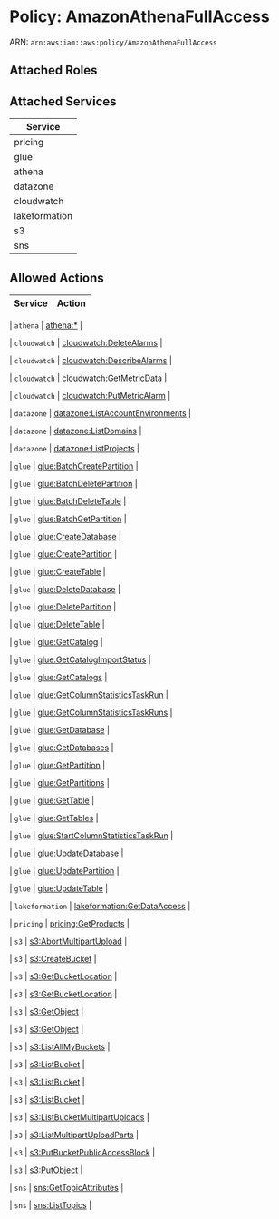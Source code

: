 # Policy: AmazonAthenaFullAccess

ARN: `arn:aws:iam::aws:policy/AmazonAthenaFullAccess`

## Attached Roles

## Attached Services

| Service |
|---------|
| pricing |
| glue |
| athena |
| datazone |
| cloudwatch |
| lakeformation |
| s3 |
| sns |

## Allowed Actions

| Service | Action |
|:-------:|--------|

| `athena` | [athena:*](../actions.md#athena:all) |

| `cloudwatch` | [cloudwatch:DeleteAlarms](../actions.md#cloudwatch:deletealarms) |

| `cloudwatch` | [cloudwatch:DescribeAlarms](../actions.md#cloudwatch:describealarms) |

| `cloudwatch` | [cloudwatch:GetMetricData](../actions.md#cloudwatch:getmetricdata) |

| `cloudwatch` | [cloudwatch:PutMetricAlarm](../actions.md#cloudwatch:putmetricalarm) |

| `datazone` | [datazone:ListAccountEnvironments](../actions.md#datazone:listaccountenvironments) |

| `datazone` | [datazone:ListDomains](../actions.md#datazone:listdomains) |

| `datazone` | [datazone:ListProjects](../actions.md#datazone:listprojects) |

| `glue` | [glue:BatchCreatePartition](../actions.md#glue:batchcreatepartition) |

| `glue` | [glue:BatchDeletePartition](../actions.md#glue:batchdeletepartition) |

| `glue` | [glue:BatchDeleteTable](../actions.md#glue:batchdeletetable) |

| `glue` | [glue:BatchGetPartition](../actions.md#glue:batchgetpartition) |

| `glue` | [glue:CreateDatabase](../actions.md#glue:createdatabase) |

| `glue` | [glue:CreatePartition](../actions.md#glue:createpartition) |

| `glue` | [glue:CreateTable](../actions.md#glue:createtable) |

| `glue` | [glue:DeleteDatabase](../actions.md#glue:deletedatabase) |

| `glue` | [glue:DeletePartition](../actions.md#glue:deletepartition) |

| `glue` | [glue:DeleteTable](../actions.md#glue:deletetable) |

| `glue` | [glue:GetCatalog](../actions.md#glue:getcatalog) |

| `glue` | [glue:GetCatalogImportStatus](../actions.md#glue:getcatalogimportstatus) |

| `glue` | [glue:GetCatalogs](../actions.md#glue:getcatalogs) |

| `glue` | [glue:GetColumnStatisticsTaskRun](../actions.md#glue:getcolumnstatisticstaskrun) |

| `glue` | [glue:GetColumnStatisticsTaskRuns](../actions.md#glue:getcolumnstatisticstaskruns) |

| `glue` | [glue:GetDatabase](../actions.md#glue:getdatabase) |

| `glue` | [glue:GetDatabases](../actions.md#glue:getdatabases) |

| `glue` | [glue:GetPartition](../actions.md#glue:getpartition) |

| `glue` | [glue:GetPartitions](../actions.md#glue:getpartitions) |

| `glue` | [glue:GetTable](../actions.md#glue:gettable) |

| `glue` | [glue:GetTables](../actions.md#glue:gettables) |

| `glue` | [glue:StartColumnStatisticsTaskRun](../actions.md#glue:startcolumnstatisticstaskrun) |

| `glue` | [glue:UpdateDatabase](../actions.md#glue:updatedatabase) |

| `glue` | [glue:UpdatePartition](../actions.md#glue:updatepartition) |

| `glue` | [glue:UpdateTable](../actions.md#glue:updatetable) |

| `lakeformation` | [lakeformation:GetDataAccess](../actions.md#lakeformation:getdataaccess) |

| `pricing` | [pricing:GetProducts](../actions.md#pricing:getproducts) |

| `s3` | [s3:AbortMultipartUpload](../actions.md#s3:abortmultipartupload) |

| `s3` | [s3:CreateBucket](../actions.md#s3:createbucket) |

| `s3` | [s3:GetBucketLocation](../actions.md#s3:getbucketlocation) |

| `s3` | [s3:GetBucketLocation](../actions.md#s3:getbucketlocation) |

| `s3` | [s3:GetObject](../actions.md#s3:getobject) |

| `s3` | [s3:GetObject](../actions.md#s3:getobject) |

| `s3` | [s3:ListAllMyBuckets](../actions.md#s3:listallmybuckets) |

| `s3` | [s3:ListBucket](../actions.md#s3:listbucket) |

| `s3` | [s3:ListBucket](../actions.md#s3:listbucket) |

| `s3` | [s3:ListBucket](../actions.md#s3:listbucket) |

| `s3` | [s3:ListBucketMultipartUploads](../actions.md#s3:listbucketmultipartuploads) |

| `s3` | [s3:ListMultipartUploadParts](../actions.md#s3:listmultipartuploadparts) |

| `s3` | [s3:PutBucketPublicAccessBlock](../actions.md#s3:putbucketpublicaccessblock) |

| `s3` | [s3:PutObject](../actions.md#s3:putobject) |

| `sns` | [sns:GetTopicAttributes](../actions.md#sns:gettopicattributes) |

| `sns` | [sns:ListTopics](../actions.md#sns:listtopics) |
